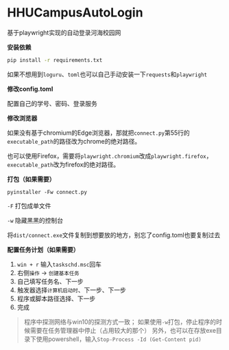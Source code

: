 # HHUCampusAutoLogin
基于playwright实现的自动登录河海校园网

**安装依赖**

```bat
pip install -r requirements.txt
```

如果不想用到`loguru`、`toml`也可以自己手动安装一下`requests`和`playwright`

**修改config.toml**

配置自己的学号、密码、登录服务

**修改浏览器**

如果没有基于chromium的Edge浏览器，那就把`connect.py`第55行的`executable_path`的路径改为chrome的绝对路径。

也可以使用Firefox，需要将`playwright.chromium`改成`playwright.firefox`，`executable_path`改为firefox的绝对路径。

**打包（如果需要）** 

`pyinstaller -Fw connect.py` 

`-F` 打包成单文件

`-w` 隐藏黑黑的控制台

将`dist/connect.exe`文件复制到想要放的地方，别忘了config.toml也要复制过去

**配置任务计划（如果需要）**

1. `win + r` 输入`taskschd.msc`回车
2. 右侧`操作` -> `创建基本任务`
3. 自己填写任务名、下一步
4. 触发器选择`计算机启动时`、下一步、下一步
5. 程序或脚本路径选择、下一步
6. 完成

> 程序中探测网络与win10的探测方式一致；
> 如果使用`-w`打包，停止程序的时候需要在任务管理器中停止（占用较大的那个）
> 另外，也可以在存放exe目录下使用powershell，输入`Stop-Process -Id (Get-Content pid)`
